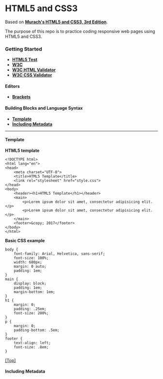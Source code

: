<a name="top"></a>
# HTML5 and CSS3

Based on **[Murach's HTML5 and CSS3, 3rd Edition](https://www.murach.com/shop/murachs-html5-and-css3-3rd-edition-detail)**.

The purpose of this repo is to practice coding responsive web pages using HTML5 and CSS3.

### Getting Started

- **[HTML5 Test](https://html5test.com/)**
- **[W3C](https://www.w3.org/)**
- **[W3C HTML Validator](https://validator.w3.org/)**
- **[W3C CSS Validator](https://jigsaw.w3.org/css-validator/)**

#### Editors

- **[Brackets](http://brackets.io/)**

#### Building Blocks and Language Syntax

- **[Template](https://github.com/dduril/bootcamp/tree/master/murach-html5-css3#template)**
- **[Including Metadata](https://github.com/dduril/bootcamp/tree/master/murach-html5-css3#metadata)**

---
#### Template<a name="template"></a>
**HTML5 template**

	<!DOCTYPE html>
	<html lang="en">
	<head>
		<meta charset="UTF-8">
		<title>HTML5 Template</title>
		<link rel="stylesheet" href="style.css">
	</head>
	<body>
		<header><h1>HTML5 Template</h1></header>
		<main>
			<p>Lorem ipsum dolor sit amet, consectetur adipisicing elit.</p>
			<p>Lorem ipsum dolor sit amet, consectetur adipisicing elit.</p>
		</main>
		<footer>&copy; 2017</footer>
	</body>
	</html>

**Basic CSS example**

	body {
	    font-family: Arial, Helvetica, sans-serif;
	    font-size: 100%;
	    width: 680px;
	    margin: 0 auto;
	    padding: 1em;
	}
	main {
	    display: block; 
		padding: 1em;
	    margin-bottom: 1em;    
	}
	h1 {
	    margin: 0;
	    padding: .25em;
	    font-size: 200%;
	}
	p {
	    margin: 0;
	    padding-bottom: .5em;
	}
	footer {
	    text-align: left;
	    font-size: .8em;
	}

[[Top]](https://github.com/dduril/bootcamp/tree/master/murach-html5-css3#top)

#### Including Metadata<a name="metadata"></a>
